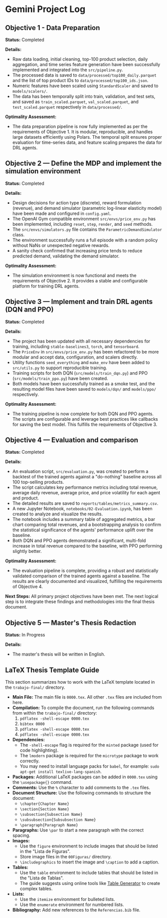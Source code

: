# Gemini Project Log

## Objective 1 - Data Preparation

**Status:** Completed

**Details:**
- Raw data loading, initial cleaning, top-100 product selection, daily aggregation, and time series feature generation have been successfully implemented and integrated into the `src/pipeline.py`.
- The processed data is saved to `data/processed/top100_daily.parquet` and the list of top product IDs to `data/processed/top100_ids.json`.
- Numeric features have been scaled using `StandardScaler` and saved to `models/scalers/`.
- The data has been temporally split into train, validation, and test sets, and saved as `train_scaled.parquet`, `val_scaled.parquet`, and `test_scaled.parquet` respectively in `data/processed/`.

**Optimality Assessment:**
- The data preparation pipeline is now fully implemented as per the requirements of Objective 1. It is modular, reproducible, and handles large datasets efficiently using Polars. The temporal split ensures proper evaluation for time-series data, and feature scaling prepares the data for DRL agents.

## Objective 2 — Define the MDP and implement the simulation environment

**Status:** Completed

**Details:**
- Design decisions for action type (discrete), reward formulation (revenue), and demand simulator (parametric log-linear elasticity model) have been made and configured in `config.yaml`.
- The OpenAI Gym compatible environment `src/envs/price_env.py` has been implemented, including `reset`, `step`, `render`, and `seed` methods.
- The `src/envs/simulators.py` file contains the `ParametricDemandSimulator` class.
- The environment successfully runs a full episode with a random policy without NaNs or unexpected negative rewards.
- A sanity check confirmed that increasing price tends to reduce predicted demand, validating the demand simulator.

**Optimality Assessment:**
- The simulation environment is now functional and meets the requirements of Objective 2. It provides a stable and configurable platform for training DRL agents.

## Objective 3 — Implement and train DRL agents (DQN and PPO)

**Status:** Completed

**Details:**
- The project has been updated with all necessary dependencies for training, including `stable-baselines3`, `torch`, and `tensorboard`.
- The `PriceEnv` in `src/envs/price_env.py` has been refactored to be more modular and accept data, configuration, and scalers directly.
- Utility functions `seed_everything` and `make_env` have been added to `src/utils.py` to support reproducible training.
- Training scripts for both DQN (`src/models/train_dqn.py`) and PPO (`src/models/train_ppo.py`) have been created.
- Both models have been successfully trained as a smoke test, and the resulting model files have been saved to `models/dqn/` and `models/ppo/` respectively.

**Optimality Assessment:**
- The training pipeline is now complete for both DQN and PPO agents. The scripts are configurable and leverage best practices like callbacks for saving the best model. This fulfills the requirements of Objective 3.

## Objective 4 — Evaluation and comparison

**Status:** Completed

**Details:**
- An evaluation script, `src/evaluation.py`, was created to perform a backtest of the trained agents against a "do-nothing" baseline across all 100 top-selling products.
- The script calculates key performance metrics including total revenue, average daily revenue, average price, and price volatility for each agent and product.
- The detailed results are saved to `reports/tables/metrics_summary.csv`.
- A new Jupyter Notebook, `notebooks/02-Evaluation.ipynb`, has been created to analyze and visualize the results.
- The notebook includes a summary table of aggregated metrics, a bar chart comparing total revenues, and a bootstrapping analysis to confirm the statistical significance of the agents' performance uplift over the baseline.
- Both DQN and PPO agents demonstrated a significant, multi-fold increase in total revenue compared to the baseline, with PPO performing slightly better.

**Optimality Assessment:**
- The evaluation pipeline is complete, providing a robust and statistically validated comparison of the trained agents against a baseline. The results are clearly documented and visualized, fulfilling the requirements of Objective 4.

**Next Steps:** All primary project objectives have been met. The next logical step is to integrate these findings and methodologies into the final thesis document.

## Objective 5 — Master's Thesis Redaction

**Status:** In Progress

**Details:**
- The master's thesis will be written in English.

## LaTeX Thesis Template Guide

This section summarizes how to work with the LaTeX template located in the `trabajo-final/` directory.

- **Main File:** The main file is `0000.tex`. All other `.tex` files are included from here.
- **Compilation:** To compile the document, run the following commands from within the `trabajo-final/` directory:
    1. `pdflatex -shell-escape 0000.tex`
    2. `bibtex 0000`
    3. `pdflatex -shell-escape 0000.tex`
    4. `pdflatex -shell-escape 0000.tex`
- **Dependencies:**
    - The `-shell-escape` flag is required for the `minted` package (used for code highlighting).
    - The `lmodern` package is required for the `microtype` package to work correctly.
    - You may need to install language packs for `babel`, for example: `sudo apt-get install texlive-lang-spanish`.
- **Packages:** Additional LaTeX packages can be added in `0000.tex` using the `\usepackage{}` command.
- **Comments:** Use the `%` character to add comments to the `.tex` files.
- **Document Structure:** Use the following commands to structure the document:
    - `\chapter{Chapter Name}`
    - `\section{Section Name}`
    - `\subsection{Subsection Name}`
    - `\subsubsection{Subsubsection Name}`
    - `\paragraph{Paragraph Name}`
- **Paragraphs:** Use `\par` to start a new paragraph with the correct spacing.
- **Images:** 
    - Use the `figure` environment to include images that should be listed in the "Lista de Figuras".
    - Store image files in the `00Figuras/` directory.
    - `\includegraphics` to insert the image and `\caption` to add a caption.
- **Tables:**
    - Use the `table` environment to include tables that should be listed in the "Lista de Tablas".
    - The guide suggests using online tools like [Table Generator](https://www.tablesgenerator.com/) to create complex tables.
- **Lists:**
    - Use the `itemize` environment for bulleted lists.
    - Use the `enumerate` environment for numbered lists.
- **Bibliography:** Add new references to the `Referencias.bib` file.